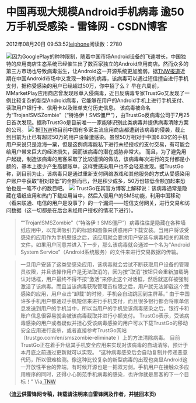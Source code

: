 
# 中国再现大规模Android手机病毒 逾50万手机受感染 - 雷锋网 - CSDN博客


2012年08月20日 09:53:52[leiphone](https://me.csdn.net/leiphone)阅读数：2780


![](http://www.leiphone.com/wp-content/uploads/2012/08/virus.jpg)因为GooglePlay的种种限制，随着中国市场Android设备的飞速增长，中国独特的应用商店生态系统已经催生出了数百家独立的Android应用商店。然而众多的第三方市场也导致病毒滋生，让Android这一开源系统更加脆弱，据[TNW报道](http://thenextweb.com/asia/2012/08/19/stealth-sms-payment-malware-identified-chinese-app-stores-500000-android-devices-infected/)近期在中国Android市场中又发现一种新的病毒，该病毒可以通过短信擅自进行手机支付，据称受感染的用户已经超过50万，你中招了么？
早在六周前，MMarketPlay应用商店曾发现账单入侵病毒，近日反病毒专家TrustGo又发现了一例比较复杂的新型Android病毒，它能够在用户的Android手机上进行手机支付、读取用户银行卡、信用卡以及账单支付历史信息。
该病毒被命名为“Trojan!SMSZombie”（“特洛伊！SMS僵尸”），由TrustGo反病毒公司于7月25日首次发现。据称TrustGo是目前唯一一家能够识别此类病毒并提供病毒清除方案的公司。
![](http://www.leiphone.com/wp-content/uploads/2012/08/virus-520x245.jpg)
据[TNW](http://thenextweb.com/asia/2012/08/19/stealth-sms-payment-malware-identified-chinese-app-stores-500000-android-devices-infected/)称目前中国有多家主流应用商店都遭到该病毒的侵袭，截止到目前为止已有超过50万的用户设备遭感染。虽然50万相对于中国6.83亿的手机用户来说只是沧海一粟，但是这例病毒能私下进行未经授权的支付交易，有可能会给用户带来巨大的经济损失，因而该病毒的潜在威胁非常大。
而且，为了避免用户起疑，制造该病毒的黑客采取了比较谨慎的做法，该病毒每次进行的支付都是小额的，基本上很少产生高额账单，这样受感染用户也不会轻易发现。据TrustGo称，到目前为止，该病毒只是通过重新支付网络游戏和其他服务的方式从受感染用户账户中获取“相对较低”的金额而已，但是积少成多，50万份较低金额加起来恐怕也是一笔不小的数目吧。
![](http://www.leiphone.com/wp-content/uploads/2012/08/adin-180x300.png)
TrustGo在其官方博客上解释说：该病毒通常是隐藏在墙纸应用和热门下载应用当中，然后入侵用户的SMS功能，利用中国移动（看来联通、电信的用户是没事了）的一个漏洞——短信支付网关，进行交易和访问数据（这一切都是在后台未经用户授权的情况下进行）。
> ““Trojan!SMSZombie”（“特洛伊！SMS僵尸”）病毒往往是隐藏在各种墙纸应用中，以充满吸引力的标题和图像来诱惑用户下载安装。当用户将该受感染的应用作为手机壁纸之后，该应用就会要求用户安装与病毒相关的其他文件。如果用户同意并进入下一步，那么该病毒就会通过一个名为“Android System Service”（Android系统服务）的文件来进行交易数据的传输。

> 一旦用户安装了这类受感染应用，该病毒就会尝试不断获取用户设备的管理员权限，并且该操作用户是无法取消的，因为按“取消”按钮只会重新加载确认对话框，用户最终不得不按“激活”来停止这个对话框，然后就这样被强制激活了该病毒。而且当该病毒获取管理员权限之后，用户就无法卸载这个受感染的应用，用户点击“卸载”的时候，手机会自动跳回到主屏幕。”
由于中国许多手机用户都通过手机短信来进行手机支付，而且很多银行都会将账单信息发送到用户的手机当中，所以当用户的手机受该病毒感染之后，银行卡和账户信息很容易就会被该病毒截取并进行小额支付。
TrustGo表示，受该病毒感染的用户或者疑似并担心受该病毒感染的用户可以下载TrustGo的移动安全应用进行查杀，或者直接参考TrustGo网站（trustgo.com/en/smszombie-eliminate ）上的方法清除病毒。
目前TrustGo正在着手升级其手机安全应用来实现对该病毒的自动清除，预计于本月底之前通过更新就可以实现。
> “这种病毒感染后会自动复制并传递恶意代码，所以很难检测。像这种比较复杂的新型病毒的出现也突显Android这一开放性平台的弊端，有时候开源也是一把双刃剑。手机用户在接触众多应用程序的同时，还得小心防范手机病毒的感染，也许你就是黑客的下一个目标！”
Via[ TNW](http://thenextweb.com/asia/2012/08/19/stealth-sms-payment-malware-identified-chinese-app-stores-500000-android-devices-infected/)

**（****[流云](http://www.leiphone.com/author/%E6%B5%81%E4%BA%91)****供****雷锋网****专稿，转载请注明来自雷锋网及作者，并链回本页)**

